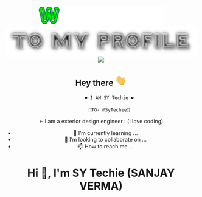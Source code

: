 <div align="center">
<img src="https://github.com/SyTech-bot/SyTech-bot/blob/main/gifs/welcome.gif"</div>
<img src="https://github.com/SyTech-bot/SyTech-bot/blob/main/gifs/cooltext403237630597766.gif"

<div align="center">
<img src="https://github.com/SyTech-bot/SyTech-bot/blob/main/gifs/about.gif.gif"</div>

<h2>Hey there <img src="https://github.com/SyTech-bot/SyTech-bot/blob/main/gifs/Hi.gif" width="30px"></h2>
  
          ❤️ I AM SY Techie ❤️

          🔵TG- @SyTechie🔵
  
➣ I am a exterior design engineer :
(I love coding)

- 🌱 I’m currently learning ...
- 💞️ I’m looking to collaborate on ...
- 📫 How to reach me ...

<!---
SyTech-bot/SyTech-bot is a ✨ special ✨ repository because its `README.md` (this file) appears on your GitHub profile.
You can click the Preview link to take a look at your changes.
--->

  <h1 align="center">Hi 👋, I'm SY Techie (SANJAY VERMA)</h1>
<h3 align="center"></h3>

